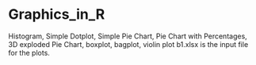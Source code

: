# Graphics_in_R
Histogram, Simple Dotplot, Simple Pie Chart, Pie Chart with Percentages, 3D exploded Pie Chart, boxplot, bagplot, violin plot
b1.xlsx is the input file for the plots.
